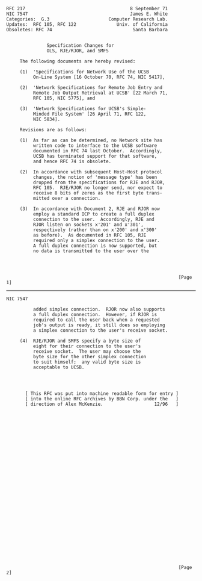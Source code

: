     RFC 217                                       8 September 71
    NIC 7547                                      James E. White
    Categories:  G.3                      Computer Research Lab.
    Updates:  RFC 105, RFC 122               Univ. of California
    Obsoletes: RFC 74                              Santa Barbara


                   Specification Changes for
                   OLS, RJE/RJOR, and SMFS

         The following documents are hereby revised:

         (1)  'Specifications for Network Use of the UCSB
              On-Line System [16 October 70, RFC 74, NIC 5417],

         (2)  'Network Specifications for Remote Job Entry and
              Remote Job Output Retrieval at UCSB' [22 March 71,
              RFC 105, NIC 5775], and

         (3)  'Network Specifications for UCSB's Simple-
              Minded File System' [26 April 71, RFC 122,
              NIC 5834].

         Revisions are as follows:

         (1)  As far as can be determined, no Network site has
              written code to interface to the UCSB software
              documented in RFC 74 last October.  Accordingly,
              UCSB has terminated support for that software,
              and hence RFC 74 is obsolete.

         (2)  In accordance with subsequent Host-Host protocol
              changes, the notion of 'message type' has been
              dropped from the specifications for RJE and RJOR,
              RFC 105.  RJE/RJOR no longer send, nor expect to
              receive 8 bits of zeros as the first byte trans-
              mitted over a connection.

         (3)  In accordance with Document 2, RJE and RJOR now
              employ a standard ICP to create a full duplex
              connection to the user.  Accordingly, RJE and
              RJOR listen on sockets x'201' and x'301',
              respectively (rather than on x'200' and x'300'
              as before).  As documented in RFC 105, RJE
              required only a simplex connection to the user.
              A full duplex connection is now supported, but
              no data is transmitted to the user over the




                                                                    [Page 1]

------------------------------------------------------------------------

``` newpage
NIC 7547

          added simplex connection.  RJOR now also supports
          a full duplex connection.  However, if RJOR is
          required to call the user back when a requested
          job's output is ready, it still does so employing
          a simplex connection to the user's receive socket.

     (4)  RJE/RJOR and SMFS specify a byte size of
          eight for their connection to the user's
          receive socket.  The user may choose the
          byte size for the other simplex connection
          to suit himself;  any valid byte size is
          acceptable to UCSB.




       [ This RFC was put into machine readable form for entry ]
       [ into the online RFC archives by BBN Corp. under the   ]
       [ direction of Alex McKenzie.                   12/96   ]






























                                                                [Page 2]
```
